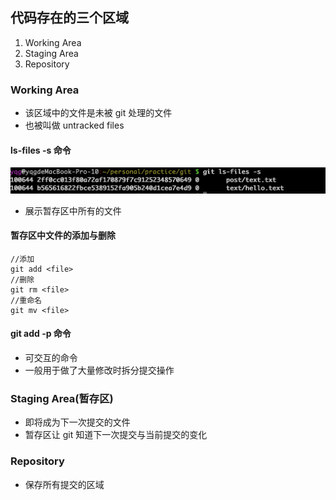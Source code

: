 ## 代码存在的三个区域
1. Working Area
2. Staging Area
3. Repository
### Working Area
- 该区域中的文件是未被 git 处理的文件
- 也被叫做 untracked files

#### ls-files -s 命令
![store](./images/git-areas-and-stashing/ls-files.png)
- 展示暂存区中所有的文件
#### 暂存区中文件的添加与删除
```
//添加
git add <file>
//删除
git rm <file>
//重命名
git mv <file>
```
#### git add -p 命令
- 可交互的命令
- 一般用于做了大量修改时拆分提交操作

### Staging Area(暂存区)
- 即将成为下一次提交的文件
- 暂存区让 git 知道下一次提交与当前提交的变化
### Repository
- 保存所有提交的区域